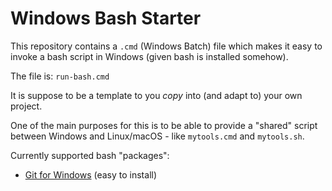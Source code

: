 # Windows Bash Starter

This repository contains a `.cmd` (Windows Batch) file which makes it easy
to invoke a bash script in Windows (given bash is installed somehow).

The file is: `run-bash.cmd`

It is suppose to be a template to you *copy* into (and adapt to) your own project.

One of the main purposes for this is to be able to provide a "shared" script
between Windows and Linux/macOS - like `mytools.cmd` and `mytools.sh`.

Currently supported bash "packages":

* [Git for Windows](https://git-for-windows.github.io/) (easy to install)

